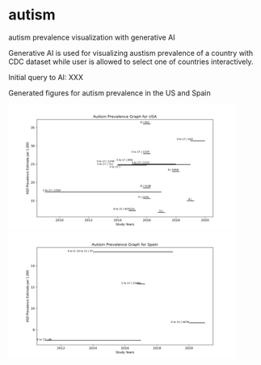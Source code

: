# autism
autism prevalence visualization with generative AI

Generative AI is used for visualizing austism prevalence of a country with CDC dataset 
while user is allowed to select one of countries interactively.

Initial query to AI: XXX

Generated figures for autism prevalence in the US and Spain

<img src='USA.jpg' width=450 height=250>

<img src='Spain.jpg' width=450 height=250>


